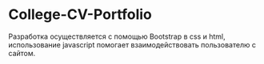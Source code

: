 # College-CV-Portfolio

Разработка осуществляется с помощью Bootstrap в css и html, использование javascript помогает взаимодействовать пользователю с сайтом.

